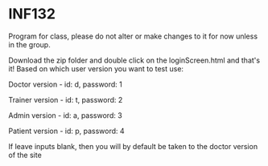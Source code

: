# INF132 
Program for class, please do not alter or make changes to it for now unless in the group.

Download the zip folder and double click on the loginScreen.html and that's it!
Based on which user version you want to test use:

Doctor version - 
id:  d, 
password: 1

Trainer version -
id: t, 
password: 2

Admin version - 
id: a,
password: 3

Patient version -
id: p,
password: 4

If leave inputs blank, then you will by default be taken to the doctor version of the site


